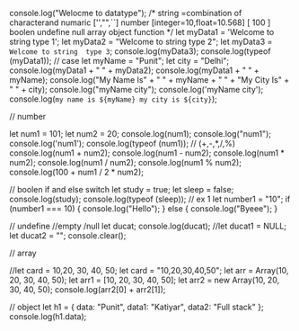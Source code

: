 console.log("Welocme to datatype");
/*
string =combination of characterand numaric ['',"",``]
number [integer=10,float=10.568] [ 100 ]
boolen
undefine
null
array
object
function
*/
let myData1 = 'Welcome to string  type 1';
let myData2 = "Welcome to string  type 2";
let myData3 = `Welcome to string  type 3`;
console.log(myData3);
console.log(typeof (myData1));
// case
let myName = "Punit";
let city = "Delhi";
console.log(myData1 + " " + myData2);
console.log(myData1 + " " + myName);
console.log("My Name Is" + " " + myName + " " + "My City Is" + " " + city);
console.log("myName city");
console.log('myName city');
console.log(`my name is ${myName} my city is ${city}`);

// number

let num1 = 101;
let num2 = 20;
console.log(num1);
console.log("num1");
console.log('num1');
console.log(typeof (num1));
// (+,-,*,/,%)
console.log(num1 + num2);
console.log(num1 - num2);
console.log(num1 * num2);
console.log(num1 / num2);
console.log(num1 % num2);
console.log(100 + num1 / 2 * num2);

// boolen if and else switch
let study = true;
let sleep = false;
console.log(study);
console.log(typeof (sleep));
// ex 1
let number1 = "10";
if (number1 === 10) {
    console.log("Hello");
}
else {
    console.log("Byeee");
}

// undefine //empty /null 
let ducat;
console.log(ducat);
//let ducat1 = NULL;
let ducat2 = "";
console.clear();

// array

//let card = 10,20, 30, 40, 50;
let card = "10,20,30,40,50";
let arr = Array(10, 20, 30, 40, 50);
let arr1 = [10, 20, 30, 40, 50];
let arr2 = new Array(10, 20, 30, 40, 50);
console.log(arr2[0] + arr2[1]);

// object
let h1 = {
    data: "Punit",
    data1: "Katiyar",
    data2: "Full stack"
};
console.log(h1.data);













